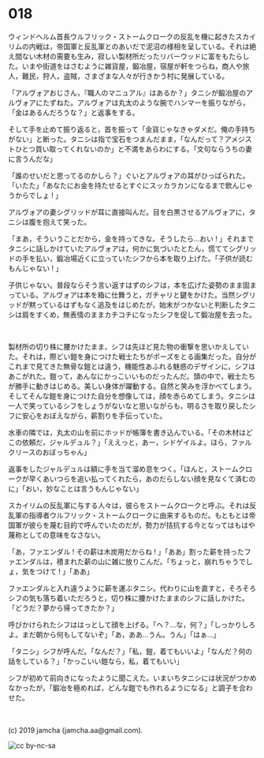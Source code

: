 

# 018

ウィンドヘルム首長ウルフリック・ストームクロークの反乱を機に起きたスカイリムの内戦は，帝国軍と反乱軍とのあいだで泥沼の様相を呈している。それは絶え間ない木材の需要も生み，寂しい製材所だったリバーウッドに富をもたらした。いまや街道をはさむように雑貨屋，鍛冶屋，宿屋が軒をつらね，商人や旅人，難民，狩人，盗賊，さまざまな人々が行きかう村に発展している。

「アルヴォアおじさん，『職人のマニュアル』はあるか？」タニシが鍛冶屋のアルヴォアにたずねた。アルヴォアは丸太のような腕でハンマーを振りながら，「金はあるんだろうな？」と返事をする。

そして手を止めて振り返ると，首を振って「金貨じゃなきゃダメだ。俺の手持ちがない」と断った。タニシは指で宝石をつまんだまま，「なんだって？アメジストひとつ買い取ってくれないのか」と不満をあらわにする。「文句ならうちの妻に言うんだな」

「誰のせいだと思ってるのかしら？」ぐいとアルヴォアの耳がひっぱられた。「いたた」「あなたにお金を持たせるとすぐにスッカラカンになるまで飲んじゃうからでしょ ! 」

アルヴォアの妻シグリッドが耳に直接叫んだ。目を白黒させるアルヴォアに，タニシは腹を抱えて笑った。

「まあ，そういうことだから，金を持ってきな。そうしたら…おい ! 」それまでタニシに話しかけていたアルヴォアは，何かに気づいたとたん，慌ててシグリッドの手を払い，鍛冶場近くに立っていたシフから本を取り上げた。「子供が読むもんじゃない ! 」

子供じゃない。普段ならそう言い返すはずのシフは，本を広げた姿勢のまま固まっている。アルヴォアは本を箱に仕舞うと，ガチャリと鍵をかけた。当然シグリッドが黙っているはずもなく追及をはじめたが，始末がつかないと判断したタニシは肩をすくめ，無表情のままカチコチになったシフを促して鍛冶屋を去った。

<br>

製材所の切り株に腰かけたまま，シフは先ほど見た物の衝撃を思いかえしていた。それは，際どい鎧を身につけた戦士たちがポーズをとる画集だった。自分がこれまで見てきた無骨な鎧とは違う，機能性あふれる魅惑のデザインに，シフはあこがれた。鎧って，あんなにかっこいいものだったんだ。頭の中で，戦士たちが勝手に動きはじめる。美しい身体が躍動する。自然と笑みを浮かべてしまう。そしてそんな鎧を身につけた自分を想像しては，顔を赤らめてしまう。タニシは一人で笑っているシフをしょうがないなと思いながらも，明るさを取り戻したシフに安心をおぼえながら，薪割りを手伝っていた。

水車の隣では，丸太の山を前にホッドが帳簿を書き込んでいる。「その木材はどこの依頼だ，ジャルデュル？」「ええっと，あー，シドゲイルよ。ほら，ファルクリースのおぼっちゃん」

返事をしたジャルデュルは額に手を当て溜め息をつく。「ほんと，ストームクロークが早くあいつらを追い払ってくれたら，あのだらしない顔を見なくて済むのに」「おい，妙なことは言うもんじゃない」

スカイリムの反乱軍に与する人々は，彼らをストームクロークと呼ぶ。それは反乱軍の指導者ウルフリック・ストームクロークに由来するものだ。もともとは帝国軍が彼らを蔑む目的で呼んでいたのだが，勢力が拮抗する今となってはもはや蔑称としての意味をなさない。

「あ，ファエンダル ! その薪は木炭用だからね ! 」「ああ」割った薪を持ったファエンダルは，積まれた薪の山に雑に放りこんだ。「ちょっと，崩れちゃうでしょ，気をつけて ! 」「ああ」

ファエンダルと入れ違うように薪を運ぶタニシ。代わりに山を直すと，そろそろシフの気も落ち着いただろうと，切り株に腰かけたままのシフに話しかけた。「どうだ？夢から帰ってきたか？」

呼びかけられたシフははっとして顔を上げる。「へ？…な，何？」「しっかりしろよ。まだ朝から何もしてないぞ」「あ，ああ…うん。うん」「はぁ…」

「タニシ」シフが呼んだ。「なんだ？」「私，鎧，着てもいいよ」「なんだ？何の話をしている？」「かっこいい鎧なら，私，着てもいい」

シフが初めて前向きになったように聞こえた。いまいちタニシには状況がつかめなかったが，「鍛冶を極めれば，どんな鎧でも作れるようになる」と調子を合わせた。

<br>
<br>
(c) 2019 jamcha (jamcha.aa@gmail.com).

![cc by-nc-sa](https://i.creativecommons.org/l/by-nc-sa/4.0/88x31.png)

